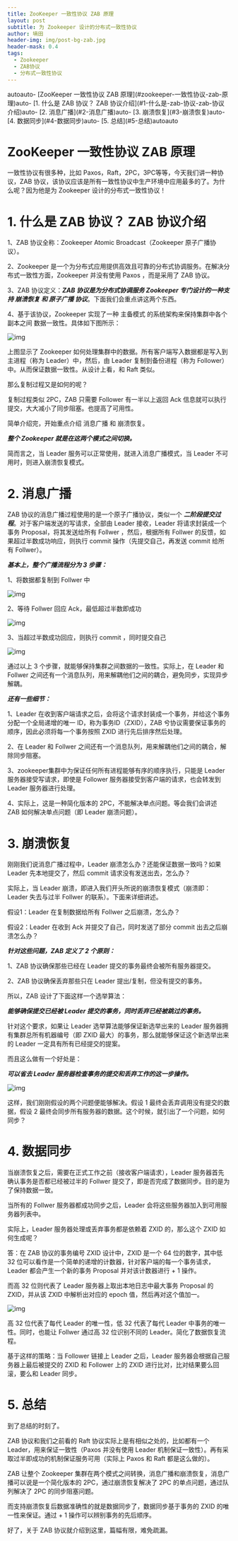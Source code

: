 ```yaml
---
title: ZooKeeper 一致性协议 ZAB 原理
layout: post
subtitle: 为 Zookeeper 设计的分布式一致性协议
author: 墒田
header-img: img/post-bg-zab.jpg
header-mask: 0.4
tags:
  - Zookeeper
  - ZAB协议
  - 分布式一致性协议
---
```


<!-- TOC -->autoauto- [ZooKeeper 一致性协议 ZAB 原理](#zookeeper-一致性协议-zab-原理)auto- [1. 什么是 ZAB 协议？ ZAB 协议介绍](#1-什么是-zab-协议-zab-协议介绍)auto- [2. 消息广播](#2-消息广播)auto- [3. 崩溃恢复](#3-崩溃恢复)auto- [4. 数据同步](#4-数据同步)auto- [5. 总结](#5-总结)autoauto<!-- /TOC -->

# ZooKeeper 一致性协议 ZAB 原理

一致性协议有很多种，比如 Paxos，Raft，2PC，3PC等等，今天我们讲一种协议，ZAB 协议，该协议应该是所有一致性协议中生产环境中应用最多的了。为什么呢？因为他是为 Zookeeper 设计的分布式一致性协议！

# 1. 什么是 ZAB 协议？ ZAB 协议介绍

1、ZAB 协议全称：Zookeeper Atomic Broadcast（Zookeeper 原子广播协议）。

2、Zookeeper 是一个为分布式应用提供高效且可靠的分布式协调服务。在解决分布式一致性方面，Zookeeper 并没有使用 Paxos ，而是采用了 ZAB 协议。

3、ZAB 协议定义：***ZAB 协议是为分布式协调服务 Zookeeper 专门设计的一种支持 崩溃恢复 和 原子广播 协议***。下面我们会重点讲这两个东西。

4、基于该协议，Zookeeper 实现了一种 主备模式 的系统架构来保持集群中各个副本之间 数据一致性。具体如下图所示：

![img](/img/post-zab-1.jpg)

上图显示了 Zookeeper 如何处理集群中的数据。所有客户端写入数据都是写入到 主进程（称为 Leader）中，然后，由 Leader 复制到备份进程（称为 Follower）中。从而保证数据一致性。从设计上看，和 Raft 类似。

那么复制过程又是如何的呢？

复制过程类似 2PC，ZAB 只需要 Follower 有一半以上返回 Ack 信息就可以执行提交，大大减小了同步阻塞。也提高了可用性。

简单介绍完，开始重点介绍 消息广播 和 崩溃恢复。

***整个 Zookeeper 就是在这两个模式之间切换。***

 简而言之，当 Leader 服务可以正常使用，就进入消息广播模式，当 Leader 不可用时，则进入崩溃恢复模式。

# 2. 消息广播

ZAB 协议的消息广播过程使用的是一个原子广播协议，类似一个 ***二阶段提交过程***。对于客户端发送的写请求，全部由 Leader 接收，Leader 将请求封装成一个事务 Proposal，将其发送给所有 Follwer ，然后，根据所有 Follwer 的反馈，如果超过半数成功响应，则执行 commit 操作（先提交自己，再发送 commit 给所有 Follwer）。

***基本上，整个广播流程分为 3 步骤：***

1、将数据都复制到 Follwer 中

![img](/img/post-zab-2.jpg)

2、等待 Follwer 回应 Ack，最低超过半数即成功

![img](/img/post-zab-3.jpg)

3、当超过半数成功回应，则执行 commit ，同时提交自己

![img](/img/post-zab-4.jpg)

通过以上 3 个步骤，就能够保持集群之间数据的一致性。实际上，在 Leader 和 Follwer 之间还有一个消息队列，用来解耦他们之间的耦合，避免同步，实现异步解耦。

***还有一些细节：***

1、Leader 在收到客户端请求之后，会将这个请求封装成一个事务，并给这个事务分配一个全局递增的唯一 ID，称为事务ID（ZXID），ZAB 兮协议需要保证事务的顺序，因此必须将每一个事务按照 ZXID 进行先后排序然后处理。

2、在 Leader 和 Follwer 之间还有一个消息队列，用来解耦他们之间的耦合，解除同步阻塞。

3、zookeeper集群中为保证任何所有进程能够有序的顺序执行，只能是 Leader 服务器接受写请求，即使是 Follower 服务器接受到客户端的请求，也会转发到 Leader 服务器进行处理。

4、实际上，这是一种简化版本的 2PC，不能解决单点问题。等会我们会讲述 ZAB 如何解决单点问题（即 Leader 崩溃问题）。

# 3. 崩溃恢复

刚刚我们说消息广播过程中，Leader 崩溃怎么办？还能保证数据一致吗？如果 Leader 先本地提交了，然后 commit 请求没有发送出去，怎么办？

实际上，当 Leader 崩溃，即进入我们开头所说的崩溃恢复模式（崩溃即：Leader 失去与过半 Follwer 的联系）。下面来详细讲述。

假设1：Leader 在复制数据给所有 Follwer 之后崩溃，怎么办？

假设2：Leader 在收到 Ack 并提交了自己，同时发送了部分 commit 出去之后崩溃怎么办？

***针对这些问题，ZAB 定义了 2 个原则：***

1、ZAB 协议确保那些已经在 Leader 提交的事务最终会被所有服务器提交。

2、ZAB 协议确保丢弃那些只在 Leader 提出/复制，但没有提交的事务。

所以，ZAB 设计了下面这样一个选举算法：

***能够确保提交已经被 Leader 提交的事务，同时丢弃已经被跳过的事务。***

针对这个要求，如果让 Leader 选举算法能够保证新选举出来的 Leader 服务器拥有集群总所有机器编号（即 ZXID 最大）的事务，那么就能够保证这个新选举出来的 Leader 一定具有所有已经提交的提案。

而且这么做有一个好处是：

***可以省去 Leader 服务器检查事务的提交和丢弃工作的这一步操作。***

![img](/img/post-zab-5.jpg)

这样，我们刚刚假设的两个问题便能够解决。假设 1 最终会丢弃调用没有提交的数据，假设 2 最终会同步所有服务器的数据。这个时候，就引出了一个问题，如何同步？

# 4. 数据同步

当崩溃恢复之后，需要在正式工作之前（接收客户端请求），Leader 服务器首先确认事务是否都已经被过半的 Follwer 提交了，即是否完成了数据同步。目的是为了保持数据一致。

当所有的 Follwer 服务器都成功同步之后，Leader 会将这些服务器加入到可用服务器列表中。

实际上，Leader 服务器处理或丢弃事务都是依赖着 ZXID 的，那么这个 ZXID 如何生成呢？

答：在 ZAB 协议的事务编号 ZXID 设计中，ZXID 是一个 64 位的数字，其中低 32 位可以看作是一个简单的递增的计数器，针对客户端的每一个事务请求，Leader 都会产生一个新的事务 Proposal 并对该计数器进行 + 1 操作。

而高 32 位则代表了 Leader 服务器上取出本地日志中最大事务 Proposal 的 ZXID，并从该 ZXID 中解析出对应的 epoch 值，然后再对这个值加一。

![img](/img/post-zab-6.jpg)

高 32 位代表了每代 Leader 的唯一性，低 32 代表了每代 Leader 中事务的唯一性。同时，也能让 Follwer 通过高 32 位识别不同的 Leader。简化了数据恢复流程。

基于这样的策略：当 Follower 链接上 Leader 之后，Leader 服务器会根据自己服务器上最后被提交的 ZXID 和 Follower 上的 ZXID 进行比对，比对结果要么回滚，要么和 Leader 同步。

# 5. 总结

到了总结的时刻了。

ZAB 协议和我们之前看的 Raft 协议实际上是有相似之处的，比如都有一个 Leader，用来保证一致性（Paxos 并没有使用 Leader 机制保证一致性）。再有采取过半即成功的机制保证服务可用（实际上 Paxos 和 Raft 都是这么做的）。

ZAB 让整个 Zookeeper 集群在两个模式之间转换，消息广播和崩溃恢复，消息广播可以说是一个简化版本的 2PC，通过崩溃恢复解决了 2PC 的单点问题，通过队列解决了 2PC 的同步阻塞问题。

而支持崩溃恢复后数据准确性的就是数据同步了，数据同步基于事务的 ZXID 的唯一性来保证。通过 + 1 操作可以辨别事务的先后顺序。

好了，关于 ZAB 协议就介绍到这里，篇幅有限，难免疏漏。